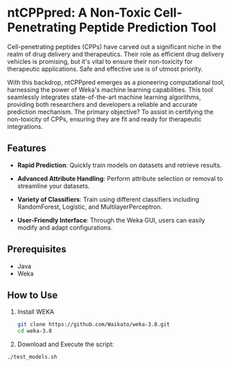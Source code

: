 # ntCPPpred: A Non-Toxic Cell-Penetrating Peptide Prediction Tool

Cell-penetrating peptides (CPPs) have carved out a significant niche in the realm of drug delivery and therapeutics. Their role as efficient drug delivery vehicles is promising, but it's vital to ensure their non-toxicity for therapeutic applications. Safe and effective use is of utmost priority.

With this backdrop, ntCPPpred emerges as a pioneering computational tool, harnessing the power of Weka's machine learning capabilities. This tool seamlessly integrates state-of-the-art machine learning algorithms, providing both researchers and developers a reliable and accurate prediction mechanism. The primary objective? To assist in certifying the non-toxicity of CPPs, ensuring they are fit and ready for therapeutic integrations.


## Features

- **Rapid Prediction**: Quickly train models on datasets and retrieve results.
  
- **Advanced Attribute Handling**: Perform attribute selection or removal to streamline your datasets.

- **Variety of Classifiers**: Train using different classifiers including RandomForest, Logistic, and MultilayerPerceptron.

- **User-Friendly Interface**: Through the Weka GUI, users can easily modify and adapt configurations.

## Prerequisites

- Java
- Weka 

## How to Use

1. Install WEKA

    ```bash
    git clone https://github.com/Waikato/weka-3.8.git
    cd weka-3.8
    ```

2. Download and Execute the script:

```bash
./test_models.sh
```
